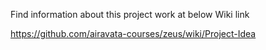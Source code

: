 Find information about this project work at below Wiki link

https://github.com/airavata-courses/zeus/wiki/Project-Idea
 
